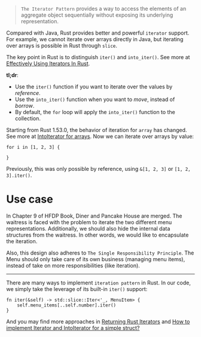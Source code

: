 > `The Iterator Pattern` provides a way to access the elements of an aggregate object sequentially without exposing its underlying representation.

Compared with Java, Rust provides better and powerful `iterator` support. For example, we cannot iterate over arrays directly in Java, but iterating over arrays is possible in Rust through `slice`.

The key point in Rust is to distinguish `iter()` and `into_iter()`. See more at [Effectively Using Iterators In Rust](https://hermanradtke.com/2015/06/22/effectively-using-iterators-in-rust.html).

**tl;dr**: 

- Use the `iter()` function if you want to iterate over the values by *reference*.
- Use the `into_iter()` function when you want to *move*, instead of *borrow*.
- By default, the `for` loop will apply the `into_iter()` function to the collection.

Starting from Rust 1.53.0, the behavior of iteration for `array` has changed. See more at [IntoIterator for arrays](https://blog.rust-lang.org/2021/06/17/Rust-1.53.0.html). Now we can iterate over arrays by value:

```
for i in [1, 2, 3] {

}
```
Previously, this was only possible by reference, using `&[1, 2, 3]` or `[1, 2, 3].iter()`.

# Use case
In Chapter 9 of HFDP Book, Diner and Pancake House are merged. The waitress is faced with the problem to iterate the two different menu representations. Additionally, we should also hide the internal data structures from the waitress. In other words, we would like to encapsulate the iteration.

Also, this design also adheres to `The Single Responsibility Principle`. The Menu should only take care of its own business (managing menu items), instead of take on more responsibilities (like iteration).


---
There are many ways to implement `iteration pattern` in Rust. In our code, we simply take the leverage of its built-in `iter()` support:

```
fn iter(&self) -> std::slice::Iter<'_, MenuItem> {
    self.menu_items[..self.number].iter()
}
```
And you may find more approaches in [Returning Rust Iterators](https://depth-first.com/articles/2020/06/22/returning-rust-iterators/) and [How to implement Iterator and IntoIterator for a simple struct?](https://stackoverflow.com/questions/30218886)